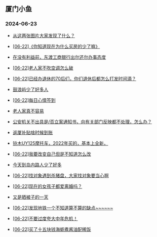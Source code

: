 ## 厦门小鱼 
### 2024-06-23

+ [从这两张图片大家发现了什么？](http://bbs.xmfish.com/read-htm-tid-18208272.html)

+ [[06-22]《你知道现在为什么买房的少了嘛》](http://bbs.xmfish.com/read-htm-tid-18208376.html)

+ [在没有利益前，东渡工商银行出尔还尔办事态度](http://bbs.xmfish.com/read-htm-tid-18208218.html)

+ [[06-22]老人家不吹空调怎么破](http://bbs.xmfish.com/read-htm-tid-18208300.html)

+ [[06-22]已经办退休的70后们，你们退休后都怎么打发时间滴？](http://bbs.xmfish.com/read-htm-tid-18208489.html)

+ [鼓浪屿少了好多人](http://bbs.xmfish.com/read-htm-tid-18208383.html)

+ [[06-22]每日心情签到](http://bbs.xmfish.com/read-htm-tid-18208217.html)

+ [老人家真不容易](http://bbs.xmfish.com/read-htm-tid-18208484.html)

+ [公安机关不出具是/否立案通知书，向有关部门反映都不处理，怎么办？](http://bbs.xmfish.com/read-htm-tid-18208319.html)

+ [返厦补贴啥时候到账](http://bbs.xmfish.com/read-htm-tid-18208255.html)

+ [铃木UY125摩托车，2022年买的，基本上全新，](http://bbs.xmfish.com/read-htm-tid-18208343.html)

+ [[06-22]我要改变自己但是不知道怎么改](http://bbs.xmfish.com/read-htm-tid-18208259.html)

+ [今天到岛内路人少了好多](http://bbs.xmfish.com/read-htm-tid-18208388.html)

+ [[06-22]找对象遇到杀猪盘，大家找对象要当心啊](http://bbs.xmfish.com/read-htm-tid-18208596.html)

+ [[06-22]现在的女孩子都爱离婚吗？](http://bbs.xmfish.com/read-htm-tid-18208584.html)

+ [又是晒被子的一天](http://bbs.xmfish.com/read-htm-tid-18208363.html)

+ [[06-22]发现地铁一个不知道算不算的缺点~~~~~~](http://bbs.xmfish.com/read-htm-tid-18208663.html)

+ [[06-22]不要过度夸大中年危机！](http://bbs.xmfish.com/read-htm-tid-18208726.html)

+ [[06-22]买了十五块钱海蛎煮酱油配稀饭](http://bbs.xmfish.com/read-htm-tid-18208386.html)

